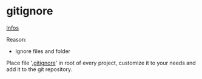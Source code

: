 # gitignore

[Infos](http://git-scm.com/book/en/Customizing-Git-Git-Attributes)

Reason:

-   Ignore files and folder

Place file '[.gitignore](https://github.com/namics/frontend-defaults-cli/blob/master/templates/gitignore/gitignore)' in root of every project, customize it to your needs and add it to the git repository.

